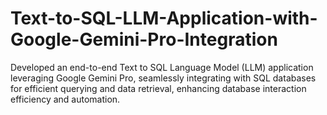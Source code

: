 # Text-to-SQL-LLM-Application-with-Google-Gemini-Pro-Integration
Developed an end-to-end Text to SQL Language Model (LLM) application leveraging Google Gemini Pro, seamlessly integrating with SQL databases for efficient querying and data retrieval, enhancing database interaction efficiency and automation.

